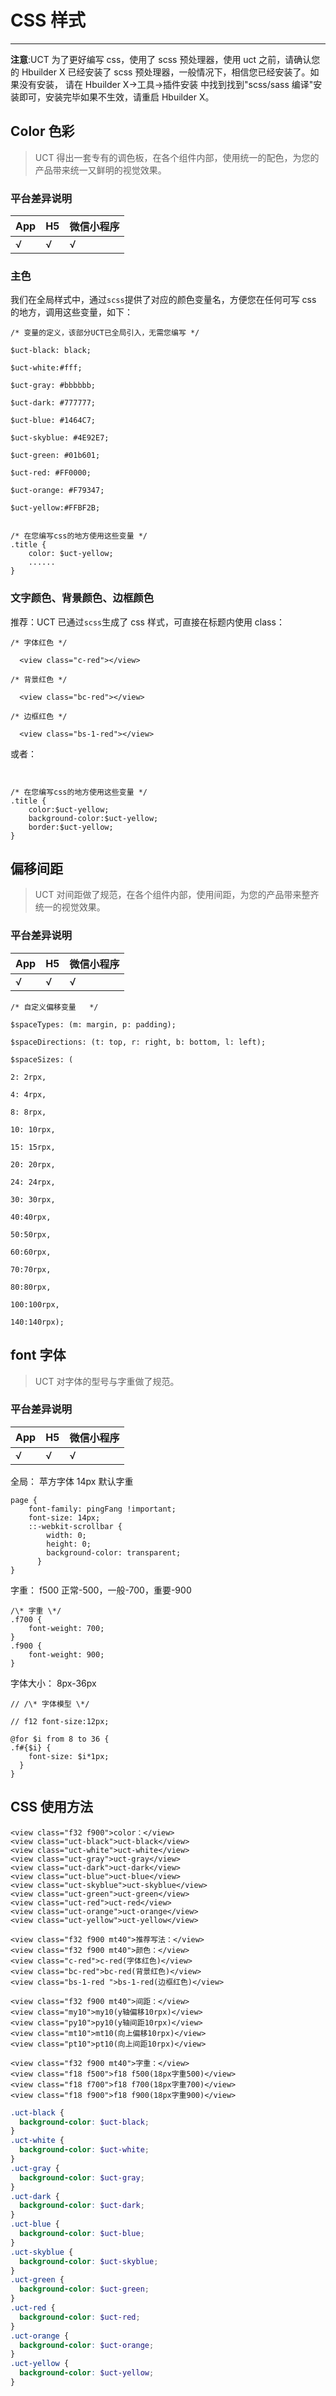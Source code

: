 # CSS 样式

---

<!--
 * @Version: 1.0.0
 * @Author: 祸灵
 * @LastEditors: 祸灵
 * @Date: 2021-04-14 17:20:51
 * @LastEditTime: 2021-04-16 15:32:55
 * @Description:
-->

**注意**:UCT 为了更好编写 css，使用了 scss 预处理器，使用 uct 之前，请确认您的 Hbuilder X 已经安装了 scss 预处理器，一般情况下，相信您已经安装了。如果没有安装， 请在 Hbuilder X->工具->插件安装 中找到找到"scss/sass 编译"安装即可，安装完毕如果不生效，请重启 Hbuilder X。

## Color 色彩

> UCT 得出一套专有的调色板，在各个组件内部，使用统一的配色，为您的产品带来统一又鲜明的视觉效果。

### 平台差异说明

| App | H5  | 微信小程序 |
| --- | --- | ---------- |
| √   | √   | √          |

### 主色

我们在全局样式中，通过`scss`提供了对应的颜色变量名，方便您在任何可写 css 的地方，调用这些变量，如下：

```
/* 变量的定义，该部分UCT已全局引入，无需您编写 */

$uct-black: black;

$uct-white:#fff;

$uct-gray: #bbbbbb;

$uct-dark: #777777;

$uct-blue: #1464C7;

$uct-skyblue: #4E92E7;

$uct-green: #01b601;

$uct-red: #FF0000;

$uct-orange: #F79347;

$uct-yellow:#FFBF2B;


/* 在您编写css的地方使用这些变量 */
.title {
	color: $uct-yellow;
	......
}

```

### 文字颜色、背景颜色、边框颜色

推荐：UCT 已通过`scss`生成了 css 样式，可直接在标题内使用 class：

```
/* 字体红色 */

  <view class="c-red"></view>

/* 背景红色 */

  <view class="bc-red"></view>

/* 边框红色 */

  <view class="bs-1-red"></view>
```

或者：

```


/* 在您编写css的地方使用这些变量 */
.title {
    color:$uct-yellow;
    background-color:$uct-yellow;
    border:$uct-yellow;
}

```

## 偏移间距

> UCT 对间距做了规范，在各个组件内部，使用间距，为您的产品带来整齐统一的视觉效果。

### 平台差异说明

| App | H5  | 微信小程序 |
| --- | --- | ---------- |
| √   | √   | √          |

```
/* 自定义偏移变量   */

$spaceTypes: (m: margin, p: padding);

$spaceDirections: (t: top, r: right, b: bottom, l: left);

$spaceSizes: (

2: 2rpx,

4: 4rpx,

8: 8rpx,

10: 10rpx,

15: 15rpx,

20: 20rpx,

24: 24rpx,

30: 30rpx,

40:40rpx,

50:50rpx,

60:60rpx,

70:70rpx,

80:80rpx,

100:100rpx,

140:140rpx);
```

## font 字体

> UCT 对字体的型号与字重做了规范。

### 平台差异说明

| App | H5  | 微信小程序 |
| --- | --- | ---------- |
| √   | √   | √          |

全局：
苹方字体 14px 默认字重

```
page {
    font-family: pingFang !important;  
    font-size: 14px;
    ::-webkit-scrollbar {
        width: 0;
        height: 0;
        background-color: transparent;
      }
}
```

字重：
f500
正常-500，一般-700，重要-900

```
/\* 字重 \*/
.f700 {
    font-weight: 700;
}
.f900 {
    font-weight: 900;
}
```

字体大小：
8px-36px

```
// /\* 字体模型 \*/

// f12 font-size:12px;

@for $i from 8 to 36 {
.f#{$i} {
    font-size: $i*1px;
  }
}
```

## CSS 使用方法

```vue
<view class="f32 f900">color：</view>
<view class="uct-black">uct-black</view>
<view class="uct-white">uct-white</view>
<view class="uct-gray">uct-gray</view>
<view class="uct-dark">uct-dark</view>
<view class="uct-blue">uct-blue</view>
<view class="uct-skyblue">uct-skyblue</view>
<view class="uct-green">uct-green</view>
<view class="uct-red">uct-red</view>
<view class="uct-orange">uct-orange</view>
<view class="uct-yellow">uct-yellow</view>

<view class="f32 f900 mt40">推荐写法：</view>
<view class="f32 f900 mt40">颜色：</view>
<view class="c-red">c-red(字体红色)</view>
<view class="bc-red">bc-red(背景红色)</view>
<view class="bs-1-red ">bs-1-red(边框红色)</view>

<view class="f32 f900 mt40">间距：</view>
<view class="my10">my10(y轴偏移10rpx)</view>
<view class="py10">py10(y轴间距10rpx)</view>
<view class="mt10">mt10(向上偏移10rpx)</view>
<view class="pt10">pt10(向上间距10rpx)</view>

<view class="f32 f900 mt40">字重：</view>
<view class="f18 f500">f18 f500(18px字重500)</view>
<view class="f18 f700">f18 f700(18px字重700)</view>
<view class="f18 f900">f18 f900(18px字重900)</view>
```

```scss
.uct-black {
  background-color: $uct-black;
}
.uct-white {
  background-color: $uct-white;
}
.uct-gray {
  background-color: $uct-gray;
}
.uct-dark {
  background-color: $uct-dark;
}
.uct-blue {
  background-color: $uct-blue;
}
.uct-skyblue {
  background-color: $uct-skyblue;
}
.uct-green {
  background-color: $uct-green;
}
.uct-red {
  background-color: $uct-red;
}
.uct-orange {
  background-color: $uct-orange;
}
.uct-yellow {
  background-color: $uct-yellow;
}
```
